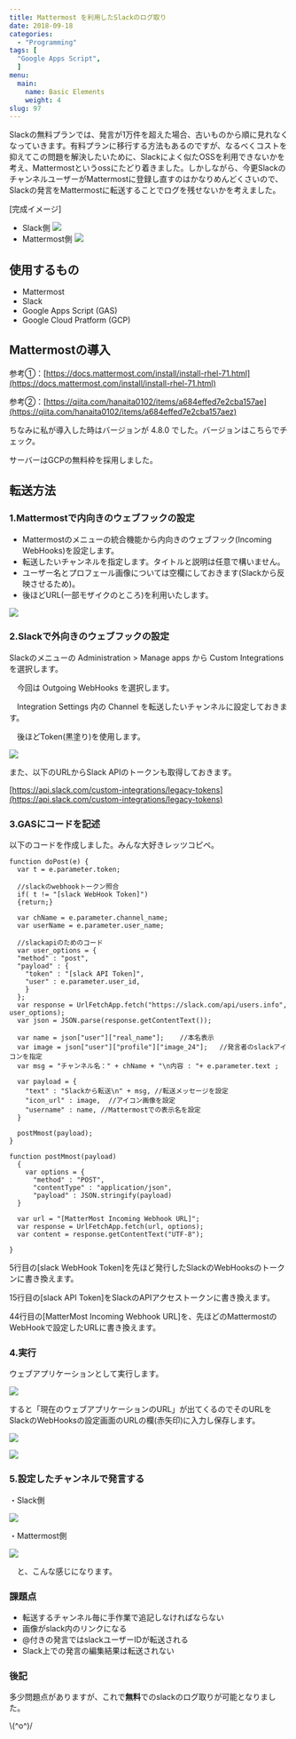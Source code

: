 ```yaml
---
title: Mattermost を利用したSlackのログ取り
date: 2018-09-18
categories:
  - "Programming"
tags: [
  "Google Apps Script",
  ]
menu:
  main:
    name: Basic Elements
    weight: 4
slug: 97
---
```


Slackの無料プランでは、発言が1万件を超えた場合、古いものから順に見れなくなっていきます。有料プランに移行する方法もあるのですが、なるべくコストを抑えてこの問題を解決したいために、Slackによく似たOSSを利用できないかを考え、Mattermostというossにたどり着きました。しかしながら、今更SlackのチャンネルユーザーがMattermostに登録し直すのはかなりめんどくさいので、Slackの発言をMattermostに転送することでログを残せないかを考えました。

<!--more-->

[完成イメージ]
- Slack側
  ![](https://qiita-image-store.s3.amazonaws.com/0/177611/59e63a9e-ee42-f3c6-060f-4859b0b54005.png)
- Mattermost側 
  ![](https://qiita-image-store.s3.amazonaws.com/0/177611/c60bc638-340e-e491-05bb-6765855bff20.png)
  
## 使用するもの
* Mattermost
* Slack
* Google Apps Script (GAS)
* Google Cloud Pratform (GCP)

## Mattermostの導入
参考①：[https://docs.mattermost.com/install/install-rhel-71.html](https://docs.mattermost.com/install/install-rhel-71.html)

参考②：[https://qiita.com/hanaita0102/items/a684effed7e2cba157ae](https://qiita.com/hanaita0102/items/a684effed7e2cba157aez)

ちなみに私が導入した時はバージョンが 4.8.0 でした。バージョンはこちらでチェック。

サーバーはGCPの無料枠を採用しました。

## 転送方法
### 1.Mattermostで内向きのウェブフックの設定
* Mattermostのメニューの統合機能から内向きのウェブフック(Incoming WebHooks)を設定します。
* 転送したいチャンネルを指定します。タイトルと説明は任意で構いません。
* ユーザー名とプロフェール画像については空欄にしておきます(Slackから反映させるため)。
* 後ほどURL(一部モザイクのところ)を利用いたします。

![](https://qiita-image-store.s3.amazonaws.com/0/177611/c15643bf-99ab-12b1-9120-5b0331c8b95b.png)

### 2.Slackで外向きのウェブフックの設定

Slackのメニューの Administration > Manage apps から Custom Integrations を選択します。

　今回は Outgoing WebHooks を選択します。

　Integration Settings 内の Channel を転送したいチャンネルに設定しておきます。

　後ほどToken(黒塗り)を使用します。

![](https://qiita-image-store.s3.amazonaws.com/0/177611/1ecdc63e-30ab-674f-4fb2-6754be26ba8a.png)

また、以下のURLからSlack APIのトークンも取得しておきます。  

[https://api.slack.com/custom-integrations/legacy-tokens](https://api.slack.com/custom-integrations/legacy-tokens)

### 3.GASにコードを記述

以下のコードを作成しました。みんな大好きレッツコピペ。
```
function doPost(e) {
  var t = e.parameter.token;

  //slackのwebhookトークン照合
  if( t != "[slack WebHook Token]")
  {return;}  
  
  var chName = e.parameter.channel_name;
  var userName = e.parameter.user_name;

  //slackapiのためのコード
  var user_options = {
  "method" : "post",
  "payload" : {
    "token" : "[slack API Token]",
    "user" : e.parameter.user_id,
    }
  };
  var response = UrlFetchApp.fetch("https://slack.com/api/users.info", user_options);
  var json = JSON.parse(response.getContentText());

  var name = json["user"]["real_name"];    //本名表示
  var image = json["user"]["profile"]["image_24"];   //発言者のslackアイコンを指定
  var msg = "チャンネル名：" + chName + "\n内容 : "+ e.parameter.text ;

  var payload = {
    "text" : "Slackから転送\n" + msg, //転送メッセージを設定
    "icon_url" : image,  //アイコン画像を設定
    "username" : name, //Mattermostでの表示名を設定
  }

  postMmost(payload);
}

function postMmost(payload)
  {
    var options = {
      "method" : "POST",
      "contentType" : "application/json",
      "payload" : JSON.stringify(payload)
  }

  var url = "[MatterMost Incoming Webhook URL]"; 
  var response = UrlFetchApp.fetch(url, options);
  var content = response.getContentText("UTF-8");

}
```

5行目の\[slack WebHook Token\]を先ほど発行したSlackのWebHooksのトークンに書き換えます。

15行目の\[slack API Token\]をSlackのAPIアクセストークンに書き換えます。

44行目の\[MatterMost Incoming Webhook URL\]を、先ほどのMattermostのWebHookで設定したURLに書き換えます。

### 4.実行

ウェブアプリケーションとして実行します。

![](https://qiita-image-store.s3.amazonaws.com/0/177611/123ddf57-063d-75be-c0f7-3a637e8f60f6.png)

すると「現在のウェブアプリケーションのURL」が出てくるのでそのURLをSlackのWebHooksの設定画面のURLの欄(赤矢印)に入力し保存します。

![](https://qiita-image-store.s3.amazonaws.com/0/177611/4ac66752-b336-5cfe-6235-cb22a86b737e.png)

![](https://qiita-image-store.s3.amazonaws.com/0/177611/b0645127-4c29-0c29-9b68-45bc09603773.png)

### 5.設定したチャンネルで発言する

・Slack側

![](https://qiita-image-store.s3.amazonaws.com/0/177611/59e63a9e-ee42-f3c6-060f-4859b0b54005.png)

・Mattermost側

![](https://qiita-image-store.s3.amazonaws.com/0/177611/c60bc638-340e-e491-05bb-6765855bff20.png)

　と、こんな感じになります。

### 課題点
-  転送するチャンネル毎に手作業で追記しなければならない
-  画像がslack内のリンクになる
-  @付きの発言ではslackユーザーIDが転送される
-  Slack上での発言の編集結果は転送されない

### 後記

多少問題点がありますが、これで**無料**でのslackのログ取りが可能となりました。

\\(^o^)/


